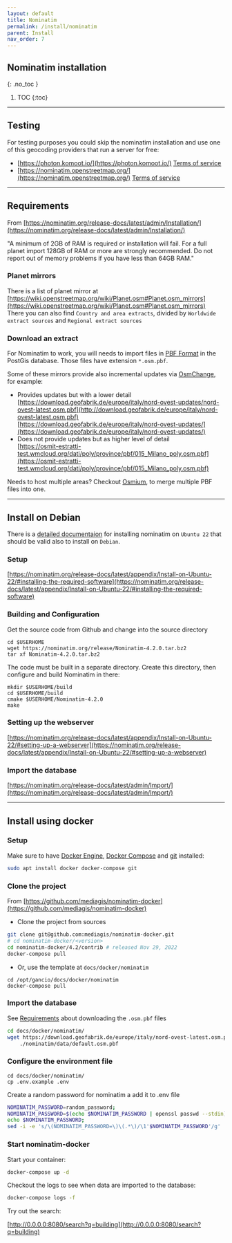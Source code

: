 ```yaml
---
layout: default
title: Nominatim
permalink: /install/nominatim
parent: Install
nav_order: 7
---
```


## Nominatim installation
{: .no_toc }

1. TOC
{:toc}

---

## Testing
For testing purposes you could skip the nominatim installation and use one of this geocoding providers that run a server for free:

- [https://photon.komoot.io/](https://photon.komoot.io/) [Terms of service](https://photon.komoot.io/)
- [https://nominatim.openstreetmap.org/](https://nominatim.openstreetmap.org/) [Terms of service](https://operations.osmfoundation.org/policies/nominatim/)

---

## Requirements
From [https://nominatim.org/release-docs/latest/admin/Installation/](https://nominatim.org/release-docs/latest/admin/Installation/)

"A minimum of 2GB of RAM is required or installation will fail. For a full planet import 128GB of RAM or more are strongly recommended. Do not report out of memory problems if you have less than 64GB RAM."

### Planet mirrors
There is a list of planet mirror at [https://wiki.openstreetmap.org/wiki/Planet.osm#Planet.osm_mirrors](https://wiki.openstreetmap.org/wiki/Planet.osm#Planet.osm_mirrors)      
There you can also find `Country and area extracts`, divided by `Worldwide extract sources` and `Regional extract sources`

### Download an extract
For Nominatim to work, you will needs to import files in [PBF Format](https://wiki.openstreetmap.org/wiki/PBF_Format) in the PostGis database. Those files have extension `*.osm.pbf`.

Some of these mirrors provide also incremental updates via [OsmChange](https://wiki.openstreetmap.org/wiki/OsmChange), for example:
- Provides updates but with a lower detail    
[https://download.geofabrik.de/europe/italy/nord-ovest-updates/nord-ovest-latest.osm.pbf](http://download.geofabrik.de/europe/italy/nord-ovest-latest.osm.pbf)    
[https://download.geofabrik.de/europe/italy/nord-ovest-updates/](https://download.geofabrik.de/europe/italy/nord-ovest-updates/)
- Does not provide updates but as higher level of detail     
[https://osmit-estratti-test.wmcloud.org/dati/poly/province/pbf/015_Milano_poly.osm.pbf](https://osmit-estratti-test.wmcloud.org/dati/poly/province/pbf/015_Milano_poly.osm.pbf)

Needs to host multiple areas? Checkout [Osmium](https://osmcode.org/osmium-tool/manual.html), to merge multiple PBF files into one.

---

## Install on Debian
There is a [detailed documentaion](https://nominatim.org/release-docs/latest/appendix/Install-on-Ubuntu-22/) for installing nominatim on `Ubuntu 22` that should be valid also to install on `Debian`.

### Setup
[https://nominatim.org/release-docs/latest/appendix/Install-on-Ubuntu-22/#installing-the-required-software](https://nominatim.org/release-docs/latest/appendix/Install-on-Ubuntu-22/#installing-the-required-software)

### Building and Configuration

Get the source code from Github and change into the source directory
```
cd $USERHOME
wget https://nominatim.org/release/Nominatim-4.2.0.tar.bz2
tar xf Nominatim-4.2.0.tar.bz2
```

The code must be built in a separate directory. Create this directory, then configure and build Nominatim in there:
```
mkdir $USERHOME/build
cd $USERHOME/build
cmake $USERHOME/Nominatim-4.2.0
make
```

### Setting up the webserver
[https://nominatim.org/release-docs/latest/appendix/Install-on-Ubuntu-22/#setting-up-a-webserver](https://nominatim.org/release-docs/latest/appendix/Install-on-Ubuntu-22/#setting-up-a-webserver)

### Import the database
[https://nominatim.org/release-docs/latest/admin/Import/](https://nominatim.org/release-docs/latest/admin/Import/)

---

## Install using docker

### Setup
Make sure to have [Docker Engine](https://docs.docker.com/engine/install/),
[Docker Compose](https://docs.docker.com/compose/install/) and [git](https://git-scm.com/downloads) installed:
```bash
sudo apt install docker docker-compose git
```

### Clone the project
From [https://github.com/mediagis/nominatim-docker](https://github.com/mediagis/nominatim-docker)    

- Clone the project from sources
```bash
git clone git@github.com:mediagis/nominatim-docker.git
# cd nominatim-docker/<version>
cd nominatim-docker/4.2/contrib # released Nov 29, 2022
docker-compose pull
```

- Or, use the template at `docs/docker/nominatim`
```
cd /opt/gancio/docs/docker/nominatim
docker-compose pull
```

### Import the database
See [Requirements](#requirements) about downloading the `.osm.pbf` files
```bash
cd docs/docker/nominatim/
wget https://download.geofabrik.de/europe/italy/nord-ovest-latest.osm.pbf \
    ./nominatim/data/default.osm.pbf
```

### Configure the environment file
```
cd docs/docker/nominatim/
cp .env.example .env
```
Create a random password for nominatim a add it to .env file
```bash
NOMINATIM_PASSWORD=random_password;
NOMINATIM_PASSWORD=$(echo $NOMINATIM_PASSWORD | openssl passwd --stdin);
echo $NOMINATIM_PASSWORD;
sed -i -e 's/\(NOMINATIM_PASSWORD=\)\(.*\)/\1'$NOMINATIM_PASSWORD'/g' .env
```

### Start nominatim-docker

Start your container:
```bash
docker-compose up -d
```
Checkout the logs to see when data are imported to the database:
```bash
docker-compose logs -f
```

Try out the search:

[http://0.0.0.0:8080/search?q=building](http://0.0.0.0:8080/search?q=building)
